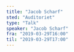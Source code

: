 ```yaml
---
title: "Jacob Scharf"
sted: "Auditoriet"
type: "Talk"
speaker: "Jacob Scharf"
fra: "2019-03-29T16:00"
til: "2019-03-29T17:00"
---
```

